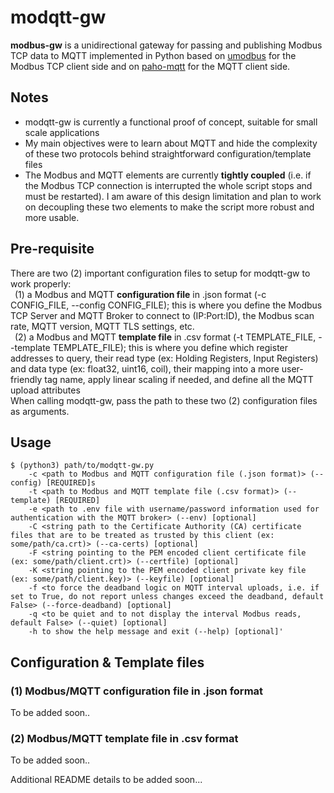 # modqtt-gw
**modbus-gw** is a unidirectional gateway for passing and publishing Modbus TCP data to MQTT implemented in Python based on [umodbus](https://github.com/AdvancedClimateSystems/uModbus) for the Modbus TCP client side and on [paho-mqtt](https://pypi.org/project/paho-mqtt/) for the MQTT client side.  

## Notes  
* modqtt-gw is currently a functional proof of concept, suitable for small scale applications  
* My main objectives were to learn about MQTT and hide the complexity of these two protocols behind straightforward configuration/template files  
* The Modbus and MQTT elements are currently **__tightly coupled__** (i.e. if the Modbus TCP connection is interrupted the whole script stops and must be restarted). I am aware of this design limitation and plan to work on decoupling these two elements to make the script more robust and more usable.  

## Pre-requisite  
There are two (2) important configuration files to setup for modqtt-gw to work properly:  
&ensp;(1) a Modbus and MQTT **configuration file** in .json format (-c CONFIG_FILE, --config CONFIG_FILE); this is where you define the Modbus TCP Server and MQTT Broker to connect to (IP:Port:ID), the Modbus scan rate, MQTT version, MQTT TLS settings, etc.  
&ensp;(2) a Modbus and MQTT **template file** in .csv format (-t TEMPLATE_FILE, --template TEMPLATE_FILE); this is where you define which register addresses to query, their read type (ex: Holding Registers, Input Registers) and data type (ex: float32, uint16, coil), their mapping into a more user-friendly tag name, apply linear scaling if needed, and define all the MQTT upload attributes   
When calling modqtt-gw, pass the path to these two (2) configuration files as arguments. 

## Usage  
```text
$ (python3) path/to/modqtt-gw.py
    -c <path to Modbus and MQTT configuration file (.json format)> (--config) [REQUIRED]s
	-t <path to Modbus and MQTT template file (.csv format)> (--template) [REQUIRED]
	-e <path to .env file with username/password information used for authentication with the MQTT broker> (--env) [optional]
	-C <string path to the Certificate Authority (CA) certificate files that are to be treated as trusted by this client (ex: some/path/ca.crt)> (--ca-certs) [optional]
	-F <string pointing to the PEM encoded client certificate file (ex: some/path/client.crt)> (--certfile) [optional]
	-K <string pointing to the PEM encoded client private key file (ex: some/path/client.key)> (--keyfile) [optional]
	-f <to force the deadband logic on MQTT interval uploads, i.e. if set to True, do not report unless changes exceed the deadband, default False> (--force-deadband) [optional]
	-q <to be quiet and to not display the interval Modbus reads, default False> (--quiet) [optional]
	-h to show the help message and exit (--help) [optional]'
```

## Configuration & Template files  
### (1) Modbus/MQTT configuration file in .json format   
To be added soon..  

### (2) Modbus/MQTT template file in .csv format  
To be added soon..

Additional README details to be added soon...